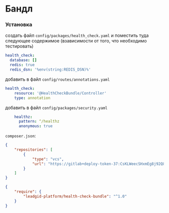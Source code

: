 # Бандл

### Установка

создать файл `config/packages/health_check.yaml` и поместить туда следующее содержимое (взависимости от того, что необходимо тестировать)

```yaml
health_check:
  database: []
  redis: true
  redis_dsn: '%env(string:REDIS_DSN)%'
```

добавить в файл `config/routes/annotations.yaml`

```yaml
health_check:
    resource: '@HealthCheckBundle/Controller'
    type: annotation
```

добавить в файл `config/packages/security.yaml`

```yaml
    healthz:
      pattern: ^/healthz
      anonymous: true
```

`composer.json`:

```json
{
    "repositories": [
        {
            "type": "vcs",
            "url": "https://gitlab+deploy-token-37:CsKLWeecSHxmEg8j92Q8@git.leadgid.space/leadgid-platform/bundles/health-check-bundle"
        }
    ]
}
```

```json
{
    "require": {
        "leadgid-platform/health-check-bundle": "^1.0"
    }
}
```
